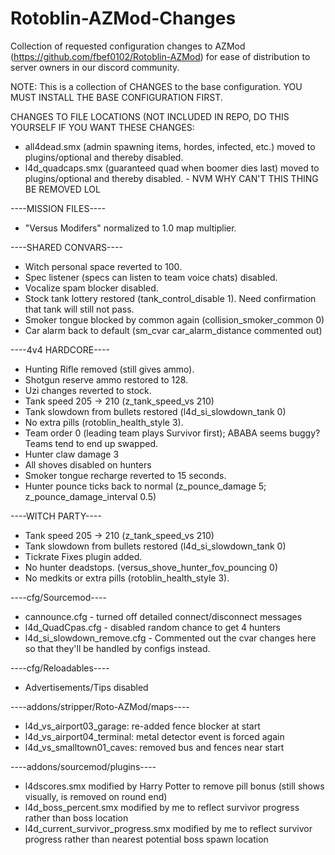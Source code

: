 # Rotoblin-AZMod-Changes
Collection of requested configuration changes to AZMod (https://github.com/fbef0102/Rotoblin-AZMod) for ease of distribution to server owners in our discord community.

NOTE: This is a collection of CHANGES to the base configuration. YOU MUST INSTALL THE BASE CONFIGURATION FIRST.

CHANGES TO FILE LOCATIONS (NOT INCLUDED IN REPO, DO THIS YOURSELF IF YOU WANT THESE CHANGES:
- all4dead.smx (admin spawning items, hordes, infected, etc.) moved to plugins/optional and thereby disabled.
- l4d_quadcaps.smx (guaranteed quad when boomer dies last) moved to plugins/optional and thereby disabled. - NVM WHY CAN'T THIS THING BE REMOVED LOL

----MISSION FILES----
- "Versus Modifers" normalized to 1.0 map multiplier.

----SHARED CONVARS----
- Witch personal space reverted to 100.
- Spec listener (specs can listen to team voice chats) disabled.
- Vocalize spam blocker disabled.
- Stock tank lottery restored (tank_control_disable 1). Need confirmation that tank will still not pass.
- Smoker tongue blocked by common again (collision_smoker_common 0)
- Car alarm back to default (sm_cvar car_alarm_distance commented out)

----4v4 HARDCORE----
- Hunting Rifle removed (still gives ammo).
- Shotgun reserve ammo restored to 128.
- Uzi changes reverted to stock.
- Tank speed 205 -> 210 (z_tank_speed_vs 210)
- Tank slowdown from bullets restored (l4d_si_slowdown_tank 0)
- No extra pills (rotoblin_health_style 3).
- Team order 0 (leading team plays Survivor first); ABABA seems buggy? Teams tend to end up swapped.
- Hunter claw damage 3
- All shoves disabled on hunters
- Smoker tongue recharge reverted to 15 seconds.
- Hunter pounce ticks back to normal (z_pounce_damage 5; z_pounce_damage_interval 0.5)

----WITCH PARTY----
- Tank speed 205 -> 210 (z_tank_speed_vs 210)
- Tank slowdown from bullets restored (l4d_si_slowdown_tank 0)
- Tickrate Fixes plugin added.
- No hunter deadstops. (versus_shove_hunter_fov_pouncing 0)
- No medkits or extra pills (rotoblin_health_style 3).

----cfg/Sourcemod----
- cannounce.cfg - turned off detailed connect/disconnect messages
- l4d_QuadCpas.cfg - disabled random chance to get 4 hunters
- l4d_si_slowdown_remove.cfg - Commented out the cvar changes here so that they'll be handled by configs instead.

----cfg/Reloadables----
- Advertisements/Tips disabled

----addons/stripper/Roto-AZMod/maps----
- l4d_vs_airport03_garage: re-added fence blocker at start
- l4d_vs_airport04_terminal: metal detector event is forced again
- l4d_vs_smalltown01_caves: removed bus and fences near start

----addons/sourcemod/plugins----
- l4dscores.smx modified by Harry Potter to remove pill bonus (still shows visually, is removed on round end)
- l4d_boss_percent.smx modified by me to reflect survivor progress rather than boss location
- l4d_current_survivor_progress.smx modified by me to reflect survivor progress rather than nearest potential boss spawn location